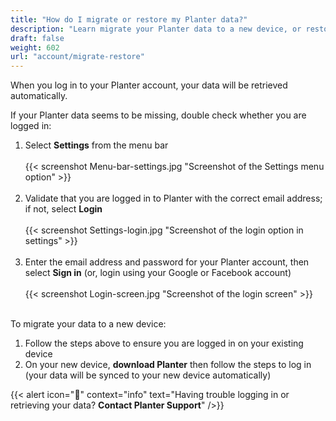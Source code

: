 ```yaml
---
title: "How do I migrate or restore my Planter data?"
description: "Learn migrate your Planter data to a new device, or restore your data"
draft: false
weight: 602
url: "account/migrate-restore"
---
```


When you log in to your Planter account, your data will be retrieved automatically.

If your Planter data seems to be missing, double check whether you are logged in:
1. Select **Settings** from the menu bar<br /><br />
{{< screenshot Menu-bar-settings.jpg "Screenshot of the Settings menu option" >}}<br /><br />
2. Validate that you are logged in to Planter with the correct email address; if not, select **Login**<br /><br />
{{< screenshot Settings-login.jpg "Screenshot of the login option in settings" >}}<br /><br />
3. Enter the email address and password for your Planter account, then select **Sign in** (or, login using your Google or Facebook account)
<br /><br />
{{< screenshot Login-screen.jpg "Screenshot of the login screen" >}}<br /><br />

To migrate your data to a new device:
1. Follow the steps above to ensure you are logged in on your existing device
2. On your new device, **download Planter** then follow the steps to log in (your data will be synced to your new device automatically)

{{< alert icon="🍓" context="info" text="Having trouble logging in or retrieving your data? **Contact Planter Support**" />}}
